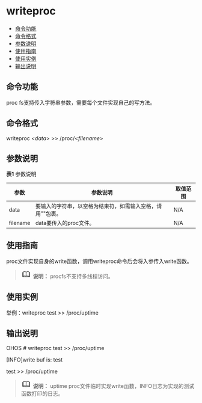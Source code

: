 # writeproc

- [命令功能](#命令功能)
- [命令格式](#命令格式)
- [参数说明](#参数说明)
- [使用指南](#使用指南)
- [使用实例](#使用实例)
- [输出说明](#输出说明)

## 命令功能

proc fs支持传入字符串参数，需要每个文件实现自己的写方法。


## 命令格式

writeproc &lt;_data_&gt;  &gt;&gt;  /proc/&lt;_filename_&gt;


## 参数说明

**表1** 参数说明

| 参数 | 参数说明 | 取值范围 | 
| -------- | -------- | -------- |
| data | 要输入的字符串，以空格为结束符，如需输入空格，请用""包裹。 | N/A | 
| filename | data要传入的proc文件。 | N/A | 


## 使用指南

proc文件实现自身的write函数，调用writeproc命令后会将入参传入write函数。

> ![icon-note.gif](public_sys-resources/icon-note.gif) **说明：**
> procfs不支持多线程访问。


## 使用实例

举例：writeproc test &gt;&gt; /proc/uptime


## 输出说明

OHOS \# writeproc test &gt;&gt; /proc/uptime

[INFO]write buf is: test

test &gt;&gt; /proc/uptime

> ![icon-note.gif](public_sys-resources/icon-note.gif) **说明：**
> uptime proc文件临时实现write函数，INFO日志为实现的测试函数打印的日志。
